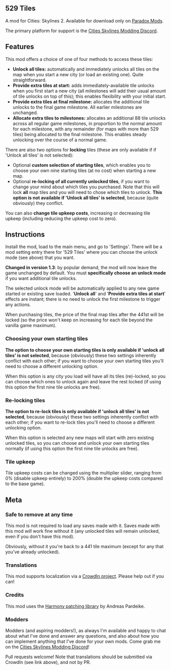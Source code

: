 ## 529 Tiles
A mod for Cities: Skylines 2.  Available for download only on [Paradox Mods](https://mods.paradoxplaza.com/mods/74328/Windows).

The primary platform for support is the [Cities Skylines Modding Discord](https://discord.gg/HTav7ARPs2).

## Features
This mod offers a choice of one of four methods to access these tiles:
- **Unlock all tiles:** automatically and immediately unlocks all tiles on the map when you start a new city (or load an existing one). Quite straightforward.
- **Provide extra tiles at start:** adds immediately-available tile unlocks when you first start a new city (all milestones will add their usual amount of tile unlocks on top of this); this enables flexibility with your initial start.
- **Provide extra tiles at final milestone:** allocates the additional tile unlocks to the final game milestone.  All earlier milestones are unchanged.
- **Allocate extra tiles to milestones:** allocates an additional 88 tile unlocks across all regular game milestones, in proportion to the normal amount for each milestone, with any remainder (for maps with more than 529 tiles) being allocated to the final milestone. This enables steady unlocking over the course of a normal game.

There are also two options for **locking** tiles (these are only available if if 'Unlock all tiles' is not selected):
- Optional **custom selection of starting tiles**, which enables you to choose your own nine starting tiles (at no cost) when starting a new map.
- Optional **re-locking of all currently unlocked tiles**, if you want to change your mind about which tiles you purchased.  Note that this will lock **all** map tiles and you will need to chose which tiles to unlock.  **This option is not available if 'Unlock all tiles' is selected**, because (quite obviously) they conflict.

You can also **change tile upkeep costs**, increasing or decreasing tile upkeep (including reducing the upkeep cost to zero).

## Instructions
Install the mod, load to the main menu, and go to 'Settings'. There will be a mod setting entry there for '529 Tiles' where you can choose the unlock mode (see above) that you want.

**Changed in version 1.3**: by popular demand, the mod will now leave the game unchanged by default.  You must **specifically choose an unlock mode** if you want additional tile unlocks.

The selected unlock mode will be automatically applied to any new game started or existing save loaded. '**Unlock all**' and '**Provide extra tiles at start**' effects are instant; there is no need to unlock the first milestone to trigger any actions.

When purchasing tiles, the price of the final map tiles after the 441st will be locked (so the price won't keep on increasing for each tile beyond the vanilla game maximum).

### Choosing your own starting tiles
**The option to choose your own starting tiles is only available if 'unlock all tiles' is not selected**, because (obviously) these two settings inherently conflict with each other; if you want to choose your own starting tiles you'll need to choose a different unlocking option.

When this option is any city you load will have all its tiles (re)-locked, so you can choose which ones to unlock again and leave the rest locked (if using this option the first nine tile unlocks are free).

### Re-locking tiles
**The option to re-lock tiles is only available if 'unlock all tiles' is not selected**, because (obviously) these two settings inherently conflict with each other; if you want to re-lock tiles you'll need to choose a different unlocking option.

When this option is selected any new maps will start with zero existing unlocked tiles, so you can choose and unlock your own starting tiles normally (if using this option the first nine tile unlocks are free).

### Tile upkeep
Tile upkeep costs can be changed using the multiplier slider, ranging from 0% (disable upkeep entirely) to 200% (double the upkeep costs compared to the base game).

## Meta
### Safe to remove at any time
This mod is not required to load any saves made with it. Saves made with this mod *will* work fine without it (any unlocked tiles will remain unlocked, even if you don't have this mod).

Obviously, without it you're back to a 441 tile maximum (except for any that you've already unlocked).

### Translations
This mod supports localization via a [CrowdIn project](https://crowdin.com/project/592-tiles).  Please help out if you can!

### Credits
This mod uses the [Harmony patching library](https://github.com/pardeike/Harmony) by Andreas Pardeike.

### Modders
Modders (and aspiring modders!), as always I'm available and happy to chat about what I've done and answer any questions, and also about how you can implement anything that I've done for your own mods.  Come grab me on the [Cities Skylines Modding Discord](https://discord.gg/HTav7ARPs2)!

Pull requests welcome! Note that translations should be submitted via CrowdIn (see link above), and not by PR.
